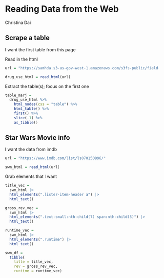 Reading Data from the Web
================
Christina Dai

## Scrape a table

I want the first table from this page

Read in the html

``` r
url = "https://samhda.s3-us-gov-west-1.amazonaws.com/s3fs-public/field-uploads/2k15StateFiles/NSDUHsaeShortTermCHG2015.htm"

drug_use_html = read_html(url)
```

Extract the table(s); focus on the first one

``` r
table_marj = 
  drug_use_html %>% 
    html_nodes(css = "table") %>% 
    html_table() %>% 
    first() %>% 
    slice(-1) %>% 
    as_tibble()
```

## Star Wars Movie info

I want the data from imdb

``` r
url = "https://www.imdb.com/list/ls070150896/"

swm_html = read_html(url)
```

Grab elements that I want

``` r
title_vec = 
  swm_html |>
  html_elements(".lister-item-header a") |>
  html_text()

gross_rev_vec = 
  swm_html |>
  html_elements(".text-small:nth-child(7) span:nth-child(5)") |>
  html_text()

runtime_vec = 
  swm_html |>
  html_elements(".runtime") |>
  html_text()

swm_df = 
  tibble(
    title = title_vec,
    rev = gross_rev_vec,
    runtime = runtime_vec)
```
